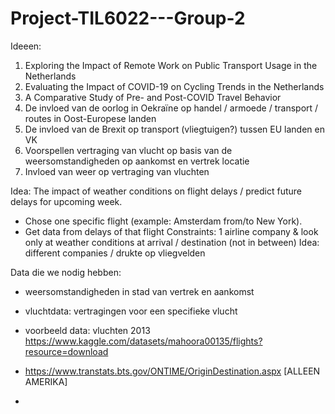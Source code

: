 # Project-TIL6022---Group-2

Ideeen: 
1) Exploring the Impact of Remote Work on Public Transport Usage in the Netherlands
2) Evaluating the Impact of COVID-19 on Cycling Trends in the Netherlands
3) A Comparative Study of Pre- and Post-COVID Travel Behavior
4) De invloed van de oorlog in Oekraïne op handel / armoede / transport / routes in Oost-Europese landen
5) De invloed van de Brexit op transport (vliegtuigen?)  tussen EU landen en VK
6) Voorspellen vertraging van vlucht op basis van de weersomstandigheden op aankomst en vertrek locatie
7) Invloed van weer op vertraging van vluchten

Idea: The impact of weather conditions on flight delays / predict future delays for upcoming week. 
- Chose one specific flight (example: Amsterdam from/to New York).  
- Get data from delays of that flight
Constraints: 1 airline company & look only at weather conditions at arrival / destination (not in between)
Idea: different companies / drukte op vliegvelden

Data die we nodig hebben:
- weersomstandigheden in stad van vertrek en aankomst
- vluchtdata: vertragingen voor een specifieke vlucht

- voorbeeld data: vluchten 2013 https://www.kaggle.com/datasets/mahoora00135/flights?resource=download
- https://www.transtats.bts.gov/ONTIME/OriginDestination.aspx [ALLEEN AMERIKA]
- 

